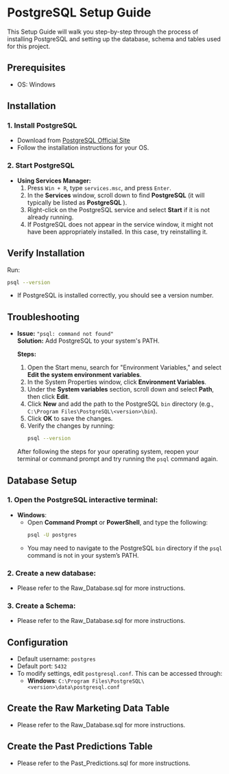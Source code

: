 
# PostgreSQL Setup Guide

This Setup Guide will walk you step-by-step through the process of installing PostgreSQL and setting up the database, schema and tables used for this project.

## Prerequisites

- OS: Windows

## Installation

### 1. Install PostgreSQL
- Download from [PostgreSQL Official Site](https://www.postgresql.org/download/)
- Follow the installation instructions for your OS.

### 2. Start PostgreSQL

- **Using Services Manager:**
   1. Press `Win + R`, type `services.msc`, and press `Enter`.
   2. In the **Services** window, scroll down to find **PostgreSQL** (it will typically be listed as **PostgreSQL <version>**).
   3. Right-click on the PostgreSQL service and select **Start** if it is not already running.
   4. If PostgreSQL does not appear in the service window, it might not have been appropriately installed. In this case, try reinstalling it.

## Verify Installation

Run:
```sh
psql --version
```
- If PostgreSQL is installed correctly, you should see a version number.

## Troubleshooting

- **Issue:** `"psql: command not found"`  
  **Solution:** Add PostgreSQL to your system's PATH.

  **Steps:**
    1. Open the Start menu, search for "Environment Variables," and select **Edit the system environment variables**.
    2. In the System Properties window, click **Environment Variables**.
    3. Under the **System variables** section, scroll down and select **Path**, then click **Edit**.
    4. Click **New** and add the path to the PostgreSQL `bin` directory (e.g., `C:\Program Files\PostgreSQL\<version>\bin`).
    5. Click **OK** to save the changes.
    6. Verify the changes by running:
       ```sh
       psql --version
       ```

  After following the steps for your operating system, reopen your terminal or command prompt and try running the `psql` command again.

## Database Setup

### 1. Open the PostgreSQL interactive terminal:
   - **Windows**:
     - Open **Command Prompt** or **PowerShell**, and type the following:
       ```sh
       psql -U postgres
       ```
     - You may need to navigate to the PostgreSQL `bin` directory if the `psql` command is not in your system’s PATH.

### 2. Create a new database:
   - Please refer to the Raw_Database.sql for more instructions.

### 3. Create a Schema:
   - Please refer to the Raw_Database.sql for more instructions.

## Configuration

- Default username: `postgres`
- Default port: `5432`
- To modify settings, edit `postgresql.conf`. This can be accessed through:
  - **Windows**: `C:\Program Files\PostgreSQL\<version>\data\postgresql.conf`

## Create the Raw Marketing Data Table
  - Please refer to the Raw_Database.sql for more instructions.

## Create the Past Predictions Table
  - Please refer to the Past_Predictions.sql for more instructions.




